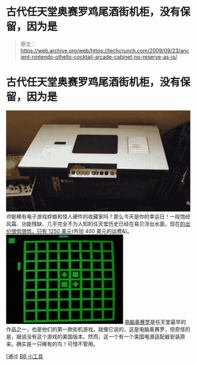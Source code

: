 # 古代任天堂奥赛罗鸡尾酒街机柜，没有保留，因为是

> 原文：<https://web.archive.org/web/https://techcrunch.com/2009/09/23/ancient-nintendo-othello-cocktail-arcade-cabinet-no-reserve-as-is/>

# 古代任天堂奥赛罗鸡尾酒街机柜，没有保留，因为是

![game](img/c5358f2f6710592f027109f59de55877.png "game")
*你*是稀有电子游戏蜉蝣和怪人硬件的收藏家吗？那么今天是你的幸运日！一段饱经风霜、功能残缺、几乎完全不为人知的任天堂历史已经在易贝浮出水面，现在[的出价很低很低，只有 1250 美元](https://web.archive.org/web/20230224022345/http://cgi.ebay.com/ws/eBayISAPI.dll?ViewItem&item=230378950975&ru=http%3A%2F%2Fshop.ebay.com%3A80%2F%3F_from%3DR40%26_trksid%3Dm38%26_nkw%3D230378950975%26_fvi%3D1&_rdc=1)(外加 400 美元的运费&)。
![ComputerOthello_screenshot](img/e8bdfeb86b0b7374e5dce1893bf9e4f9.png "ComputerOthello_screenshot")
[电脑奥赛罗](https://web.archive.org/web/20230224022345/http://en.wikipedia.org/wiki/Computer_Othello)是任天堂最早的作品之一，也是他们的第一款街机游戏。就像它说的，这是电脑奥赛罗，但奇怪的是，据说没有这个游戏的美国版本。然而，这一个有一个美国电源适配器安装原来。确实是一只稀有的鸟！可惜不管用。

[通过 [BB 小工具](https://web.archive.org/web/20230224022345/http://gadgets.boingboing.net/2009/09/23/rare-nintendo-othell.html)